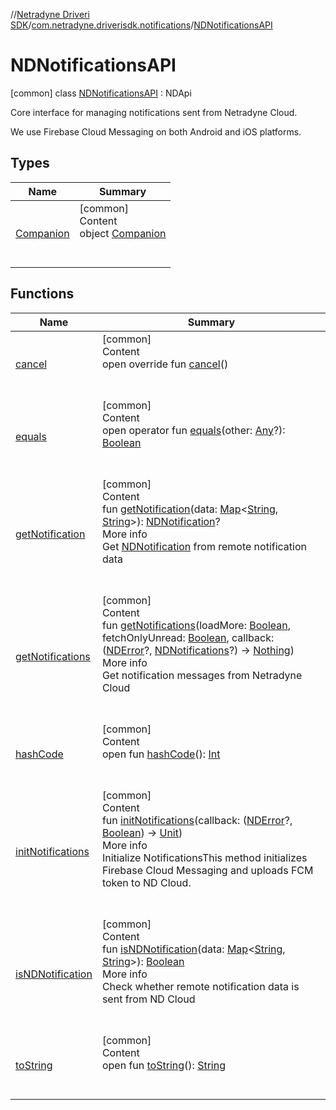 //[Netradyne Driveri SDK](../../index.md)/[com.netradyne.driverisdk.notifications](../index.md)/[NDNotificationsAPI](index.md)



# NDNotificationsAPI  
 [common] class [NDNotificationsAPI](index.md) : NDApi

Core interface for managing notifications sent from Netradyne Cloud.



We use Firebase Cloud Messaging on both Android and iOS platforms.

   


## Types  
  
|  Name|  Summary| 
|---|---|
| <a name="com.netradyne.driverisdk.notifications/NDNotificationsAPI.Companion///PointingToDeclaration/"></a>[Companion](-companion/index.md)| <a name="com.netradyne.driverisdk.notifications/NDNotificationsAPI.Companion///PointingToDeclaration/"></a>[common]  <br>Content  <br>object [Companion](-companion/index.md)  <br><br><br>


## Functions  
  
|  Name|  Summary| 
|---|---|
| <a name="com.netradyne.driverisdk.notifications/NDNotificationsAPI/cancel/#/PointingToDeclaration/"></a>[cancel](cancel.md)| <a name="com.netradyne.driverisdk.notifications/NDNotificationsAPI/cancel/#/PointingToDeclaration/"></a>[common]  <br>Content  <br>open override fun [cancel](cancel.md)()  <br><br><br>
| <a name="kotlin/Any/equals/#kotlin.Any?/PointingToDeclaration/"></a>[equals](../../com.netradyne.driverisdk.video/-n-d-video-a-p-i/index.md#%5Bkotlin%2FAny%2Fequals%2F%23kotlin.Any%3F%2FPointingToDeclaration%2F%5D%2FFunctions%2F106651406)| <a name="kotlin/Any/equals/#kotlin.Any?/PointingToDeclaration/"></a>[common]  <br>Content  <br>open operator fun [equals](../../com.netradyne.driverisdk.video/-n-d-video-a-p-i/index.md#%5Bkotlin%2FAny%2Fequals%2F%23kotlin.Any%3F%2FPointingToDeclaration%2F%5D%2FFunctions%2F106651406)(other: [Any](https://kotlinlang.org/api/latest/jvm/stdlib/kotlin/-any/index.html)?): [Boolean](https://kotlinlang.org/api/latest/jvm/stdlib/kotlin/-boolean/index.html)  <br><br><br>
| <a name="com.netradyne.driverisdk.notifications/NDNotificationsAPI/getNotification/#kotlin.collections.Map[kotlin.String,kotlin.String]/PointingToDeclaration/"></a>[getNotification](get-notification.md)| <a name="com.netradyne.driverisdk.notifications/NDNotificationsAPI/getNotification/#kotlin.collections.Map[kotlin.String,kotlin.String]/PointingToDeclaration/"></a>[common]  <br>Content  <br>fun [getNotification](get-notification.md)(data: [Map](https://kotlinlang.org/api/latest/jvm/stdlib/kotlin.collections/-map/index.html)<[String](https://kotlinlang.org/api/latest/jvm/stdlib/kotlin/-string/index.html), [String](https://kotlinlang.org/api/latest/jvm/stdlib/kotlin/-string/index.html)>): [NDNotification](../-n-d-notification/index.md)?  <br>More info  <br>Get [NDNotification](../-n-d-notification/index.md) from remote notification data  <br><br><br>
| <a name="com.netradyne.driverisdk.notifications/NDNotificationsAPI/getNotifications/#kotlin.Boolean#kotlin.Boolean#kotlin.Function2[com.netradyne.driverisdk.NDError?,com.netradyne.driverisdk.notifications.NDNotifications?,kotlin.Nothing]/PointingToDeclaration/"></a>[getNotifications](get-notifications.md)| <a name="com.netradyne.driverisdk.notifications/NDNotificationsAPI/getNotifications/#kotlin.Boolean#kotlin.Boolean#kotlin.Function2[com.netradyne.driverisdk.NDError?,com.netradyne.driverisdk.notifications.NDNotifications?,kotlin.Nothing]/PointingToDeclaration/"></a>[common]  <br>Content  <br>fun [getNotifications](get-notifications.md)(loadMore: [Boolean](https://kotlinlang.org/api/latest/jvm/stdlib/kotlin/-boolean/index.html), fetchOnlyUnread: [Boolean](https://kotlinlang.org/api/latest/jvm/stdlib/kotlin/-boolean/index.html), callback: ([NDError](../../com.netradyne.driverisdk/-n-d-error/index.md)?, [NDNotifications](../-n-d-notifications/index.md)?) -> [Nothing](https://kotlinlang.org/api/latest/jvm/stdlib/kotlin/-nothing/index.html))  <br>More info  <br>Get notification messages from Netradyne Cloud  <br><br><br>
| <a name="kotlin/Any/hashCode/#/PointingToDeclaration/"></a>[hashCode](../../com.netradyne.driverisdk.video/-n-d-video-a-p-i/index.md#%5Bkotlin%2FAny%2FhashCode%2F%23%2FPointingToDeclaration%2F%5D%2FFunctions%2F106651406)| <a name="kotlin/Any/hashCode/#/PointingToDeclaration/"></a>[common]  <br>Content  <br>open fun [hashCode](../../com.netradyne.driverisdk.video/-n-d-video-a-p-i/index.md#%5Bkotlin%2FAny%2FhashCode%2F%23%2FPointingToDeclaration%2F%5D%2FFunctions%2F106651406)(): [Int](https://kotlinlang.org/api/latest/jvm/stdlib/kotlin/-int/index.html)  <br><br><br>
| <a name="com.netradyne.driverisdk.notifications/NDNotificationsAPI/initNotifications/#kotlin.Function2[com.netradyne.driverisdk.NDError?,kotlin.Boolean,kotlin.Unit]/PointingToDeclaration/"></a>[initNotifications](init-notifications.md)| <a name="com.netradyne.driverisdk.notifications/NDNotificationsAPI/initNotifications/#kotlin.Function2[com.netradyne.driverisdk.NDError?,kotlin.Boolean,kotlin.Unit]/PointingToDeclaration/"></a>[common]  <br>Content  <br>fun [initNotifications](init-notifications.md)(callback: ([NDError](../../com.netradyne.driverisdk/-n-d-error/index.md)?, [Boolean](https://kotlinlang.org/api/latest/jvm/stdlib/kotlin/-boolean/index.html)) -> [Unit](https://kotlinlang.org/api/latest/jvm/stdlib/kotlin/-unit/index.html))  <br>More info  <br>Initialize NotificationsThis method initializes Firebase Cloud Messaging and uploads FCM token to ND Cloud.  <br><br><br>
| <a name="com.netradyne.driverisdk.notifications/NDNotificationsAPI/isNDNotification/#kotlin.collections.Map[kotlin.String,kotlin.String]/PointingToDeclaration/"></a>[isNDNotification](is-n-d-notification.md)| <a name="com.netradyne.driverisdk.notifications/NDNotificationsAPI/isNDNotification/#kotlin.collections.Map[kotlin.String,kotlin.String]/PointingToDeclaration/"></a>[common]  <br>Content  <br>fun [isNDNotification](is-n-d-notification.md)(data: [Map](https://kotlinlang.org/api/latest/jvm/stdlib/kotlin.collections/-map/index.html)<[String](https://kotlinlang.org/api/latest/jvm/stdlib/kotlin/-string/index.html), [String](https://kotlinlang.org/api/latest/jvm/stdlib/kotlin/-string/index.html)>): [Boolean](https://kotlinlang.org/api/latest/jvm/stdlib/kotlin/-boolean/index.html)  <br>More info  <br>Check whether remote notification data is sent from ND Cloud  <br><br><br>
| <a name="kotlin/Any/toString/#/PointingToDeclaration/"></a>[toString](../../com.netradyne.driverisdk.video/-n-d-video-a-p-i/index.md#%5Bkotlin%2FAny%2FtoString%2F%23%2FPointingToDeclaration%2F%5D%2FFunctions%2F106651406)| <a name="kotlin/Any/toString/#/PointingToDeclaration/"></a>[common]  <br>Content  <br>open fun [toString](../../com.netradyne.driverisdk.video/-n-d-video-a-p-i/index.md#%5Bkotlin%2FAny%2FtoString%2F%23%2FPointingToDeclaration%2F%5D%2FFunctions%2F106651406)(): [String](https://kotlinlang.org/api/latest/jvm/stdlib/kotlin/-string/index.html)  <br><br><br>

